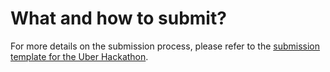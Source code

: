 # What and how to submit?

For more details on the submission process, please refer to the [submission template for the Uber Hackathon](https://gitlab.aicrowd.com/uber/uber-hackathon-sample-submission).
